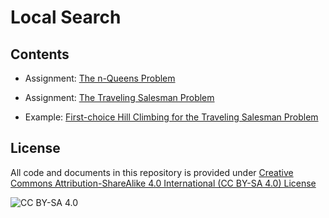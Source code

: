 # Local Search

## Contents

* Assignment: [The n-Queens Problem](https://nbviewer.jupyter.org/github/mhahsler/CS7320-AI/blob/master/Games/n_queens.ipynb)
* Assignment: [The Traveling Salesman Problem](https://nbviewer.jupyter.org/github/mhahsler/CS7320-AI/blob/master/Games/traveling_salesman_problem.ipynb)

* Example: [First-choice Hill Climbing for the Traveling Salesman Problem](https://nbviewer.jupyter.org/github/mhahsler/CS7320-AI/blob/master/Games/traveling_salesman_problem_example.ipynb) 

## License
All code and documents in this repository is provided under [Creative Commons Attribution-ShareAlike 4.0 International (CC BY-SA 4.0) License](https://creativecommons.org/licenses/by-sa/4.0/)

![CC BY-SA 4.0](https://licensebuttons.net/l/by-sa/3.0/88x31.png)

```python

```
